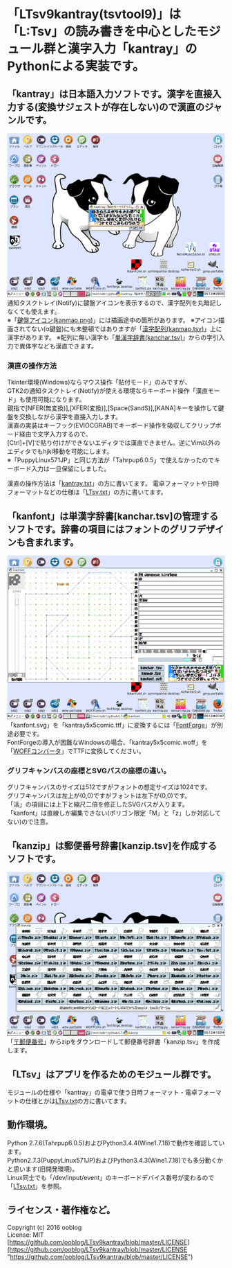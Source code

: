 # 「LTsv9kantray(tsvtool9)」は「L:Tsv」の読み書きを中心としたモジュール群と漢字入力「kantray」のPythonによる実装です。

## 「kantray」は日本語入力ソフトです。漢字を直接入力する(変換サジェストが存在しない)ので漢直のジャンルです。

![kantray_512](icon_cap/kantray_512.png "kantray")  
通知タスクトレイ&#40;Notify&#41;に鍵盤アイコンを表示するので、漢字配列を丸暗記しなくても使えます。  
※「[鍵盤アイコン(kanmap.png)](kanmap.png "https://github.com/ooblog/LTsv9kantray/blob/master/kanmap.png")」には描画途中の箇所があります。  
※アイコン描画されてない&#40;α鍵盤&#41;にも未整頓ではありますが「[漢字配列(kanmap.tsv)](kanmap.tsv "https://github.com/ooblog/LTsv9kantray/blob/master/kanmap.tsv")」上に漢字があります。  
※配列に無い漢字も「[単漢字辞書(kanchar.tsv)](kanchar.tsv "https://github.com/ooblog/LTsv9kantray/blob/master/kanchar.tsv")」からの字引入力で異体字なども漢直できます。  


### 漢直の操作方法

Tkinter環境&#40;Windows&#41;ならマウス操作「貼付モード」のみですが、  
GTK2の通知タスクトレイ&#40;Notify&#41;が使える環境ならキーボード操作「漢直モード」も使用可能になります。  
親指で&#91;NFER&#40;無変換&#41;&#93;,&#91;XFER&#40;変換&#41;&#93;,&#91;Space&#40;SandS&#41;&#93;,&#91;KANA&#93;キーを操作して鍵盤を交換しながら漢字を直接入力します。  
漢直の実装はキーフック(EVIOCGRAB)でキーボード操作を吸収してクリップボード経由で文字入力するので、  
&#91;Ctrl&#93;+&#91;V&#93;で貼り付けができないエディタでは漢直できません。逆にVim以外のエディタでもhjkl移動を可能にします。  
※「PuppyLinux571JP」と同じ方法が「Tahrpup6.0.5」で使えなかったのでキーボード入力は一旦保留にしました。  

漢直の操作方法は「[kantray.txt](kantray.txt "https://github.com/ooblog/LTsv9kantray/blob/master/kantray.txt")」の方に書いてます。  
電卓フォーマットや日時フォーマットなどの仕様は「[LTsv.txt](LTsv.txt "https://github.com/ooblog/LTsv9kantray/blob/master/LTsv.txt")」の方に書いてます。  


## 「kanfont」は単漢字辞書&#91;kanchar.tsv&#93;の管理するソフトです。辞書の項目にはフォントのグリフデザインも含まれます。

![kanfont_512](icon_cap/kanfont_512.png "kanfont")  
「kanfont.svg」を「kantray5x5comic.ttf」に変換するには「[FontForge](http://fontforge.github.io/ja/ "FontForge")」が別途必要です。  
FontForgeの導入が困難なWindowsの場合、「kantray5x5comic.woff」を「[WOFFコンバータ](http://opentype.jp/woffconv.htm "WOFFコンバータ")」でTTFに変換してください。  


### グリフキャンバスの座標とSVGパスの座標の違い。

グリフキャンバスのサイズは512ですがフォントの想定サイズは1024です。  
グリフキャンバスは左上が&#40;0,0&#41;ですがフォントは左下が&#40;0,0&#41;です。  
「活」の項目には上下と縮尺二倍を修正したSVGパスが入ります。  
「kanfont」は直線しか編集できない&#40;ポリゴン限定「M」と「z」しか対応してない&#41;ので注意。  


## 「kanzip」は郵便番号辞書&#91;kanzip.tsv&#93;を作成するソフトです。

![kanzip_512](icon_cap/kanzip_512.png "kanzip")  
「[〒郵便番号](http://www.post.japanpost.jp/zipcode/dl/readme.html "郵便番号データの説明 - 日本郵便")」からzipをダウンロードして郵便番号辞書「kanzip.tsv」を作成します。  

## 「LTsv」はアプリを作るためのモジュール群です。

モジュールの仕様や「kantray」の電卓で使う日時フォーマット・電卓フォーマットの仕様とかは[LTsv.txt](LTsv.txt)の方に書いてます。  


## 動作環境。

Python 2.7.6(Tahrpup6.0.5)およびPython3.4.4(Wine1.7.18)で動作を確認しています。  
Python2.7.3(PuppyLinux571JP)およびPython3.4.3(Wine1.7.18)でも多分動くかと思います(旧開発環境)。  
Linux同士でも「/dev/input/event」のキーボードデバイス番号が変わるので「[LTsv.txt](LTsv.txt "https://github.com/ooblog/LTsv9kantray/blob/master/LTsv.txt")」を参照。  


## ライセンス・著作権など。

Copyright (c) 2016 ooblog  
License: MIT  
[https://github.com/ooblog/LTsv9kantray/blob/master/LICENSE](https://github.com/ooblog/LTsv9kantray/blob/master/LICENSE "https://github.com/ooblog/LTsv9kantray/blob/master/LICENSE")  
